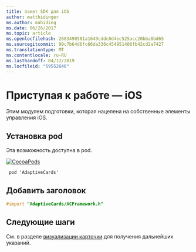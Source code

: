 ```yaml
---
title: пакет SDK для iOS
author: matthidinger
ms.author: mahiding
ms.date: 06/26/2017
ms.topic: article
ms.openlocfilehash: 2683498501a1649cddc0d4ec525acc20bba8bd65
ms.sourcegitcommit: 99c7b64d6fc66da336c454951406fb42cd2a7427
ms.translationtype: MT
ms.contentlocale: ru-RU
ms.lasthandoff: 04/12/2019
ms.locfileid: "59552646"
---
```

# <a name="getting-started---ios"></a>Приступая к работе — iOS

Этим модулем подготовки, которая нацелена на собственные элементы управления iOS.

## <a name="install-pod"></a>Установка pod

Эта возможность доступна в pod.

[![CocoaPods](https://img.shields.io/cocoapods/v/AdaptiveCards.svg)](https://cocoapods.org/pods/AdaptiveCards)

```console
 pod 'AdaptiveCards'
```

## <a name="add-header"></a>Добавить заголовок

```objective-c
#import "AdaptiveCards/ACFramework.h"
```

## <a name="next-steps"></a>Следующие шаги

См. в разделе [визуализации карточки](render-a-card.md) для получения дальнейших указаний.